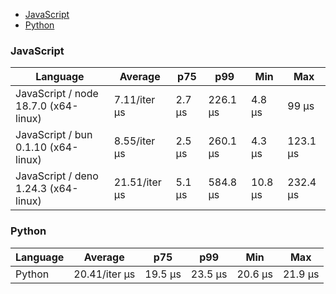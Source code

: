 - [JavaScript](#nanoid-javascript)
- [Python](#nanoid-python)

### <a name="nanoid-javascript">JavaScript</a>

| Language                             | Average       | p75    | p99      | Min     | Max      |
| ------------------------------------ | ------------- | ------ | -------- | ------- | -------- |
| JavaScript / node 18.7.0 (x64-linux) | 7.11/iter µs  | 2.7 µs | 226.1 µs | 4.8 µs  | 99 µs    |
| JavaScript / bun 0.1.10 (x64-linux)  | 8.55/iter µs  | 2.5 µs | 260.1 µs | 4.3 µs  | 123.1 µs |
| JavaScript / deno 1.24.3 (x64-linux) | 21.51/iter µs | 5.1 µs | 584.8 µs | 10.8 µs | 232.4 µs |

<div id="chart-36"></div>
<script src="https://cdn.jsdelivr.net/npm/apexcharts"></script>
<script>
new ApexCharts(document.querySelector('chart-36'), {"chart":{"height":320,"type":"bar","toolbar":{"show":true},"animations":{"enabled":false}},"series":[{"name":"nanoid","data":[21507.91,8554.97,7112.99]}],"stroke":{"width":1,"curve":"straight"},"xaxis":{"categories":["JavaScript / deno 1.24.3 (x64-linux)","JavaScript / bun 0.1.10 (x64-linux)","JavaScript / node 18.7.0 (x64-linux)"],"tooltip":{"enabled":false}}})
</script>

### <a name="nanoid-python">Python</a>

| Language | Average       | p75     | p99     | Min     | Max     |
| -------- | ------------- | ------- | ------- | ------- | ------- |
| Python   | 20.41/iter µs | 19.5 µs | 23.5 µs | 20.6 µs | 21.9 µs |

<div id="chart-37"></div>
<script src="https://cdn.jsdelivr.net/npm/apexcharts"></script>
<script>
new ApexCharts(document.querySelector('chart-37'), {"chart":{"height":320,"type":"bar","toolbar":{"show":true},"animations":{"enabled":false}},"series":[{"name":"nanoid","data":[20411.88]}],"stroke":{"width":1,"curve":"straight"},"xaxis":{"categories":["Python"],"tooltip":{"enabled":false}}})
</script>

